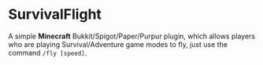 # SurvivalFlight

A simple __Minecraft__ Bukkit/Spigot/Paper/Purpur plugin, which allows players who are playing Survival/Adventure game modes to fly, just use the command `/fly [speed]`.
